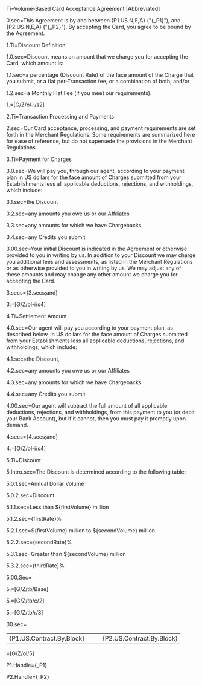 Ti=Volume-Based Card Acceptance Agreement [Abbreviated]

0.sec=This Agreement is by and between {P1.US.N,E,A} ("{_P1}"), and {P2.US.N,E,A} ("{_P2}"). By accepting the Card, you agree to be bound by the Agreement. 

1.Ti=Discount Definition

1.0.sec=Discount means an amount that we charge you for accepting the Card, which amount is: 

1.1.sec=a percentage (Discount Rate) of the face amount of the Charge that you submit, or a flat per-Transaction fee, or a combination of both; and/or 

1.2.sec=a Monthly Flat Fee (if you meet our requirements).

1.=[G/Z/ol-i/s2]

2.Ti=Transaction Processing and Payments

2.sec=Our Card acceptance, processing, and payment requirements are set forth in the Merchant Regulations. Some requirements are summarized here for ease of reference, but do not supersede the provisions in the Merchant Regulations.

3.Ti=Payment for Charges

3.0.sec=We will pay you, through our agent, according to your payment plan in US dollars for the face amount of Charges submitted from your Establishments less all applicable deductions, rejections, and withholdings, which include: 

3.1.sec=the Discount

3.2.sec=any amounts you owe us or our Affiliates

3.3.sec=any amounts for which we have Chargebacks

3.4.sec=any Credits you submit

3.00.sec=Your initial Discount is indicated in the Agreement or otherwise provided to you in writing by us. In addition to your Discount we may charge you additional fees and assessments, as listed in the Merchant Regulations or as otherwise provided to you in writing by us. We may adjust any of these amounts and may change any other amount we charge you for accepting the Card.

3.secs={3.secs;and}

3.=[G/Z/ol-i/s4]

4.Ti=Settlement Amount

4.0.sec=Our agent will pay you according to your payment plan, as described below, in US dollars for the face amount of Charges submitted from your Establishments less all applicable deductions, rejections, and withholdings, which include: 

4.1.sec=the Discount, 

4.2.sec=any amounts you owe us or our Affiliates

4.3.sec=any amounts for which we have Chargebacks

4.4.sec=any Credits you submit

4.00.sec=Our agent will subtract the full amount of all applicable deductions, rejections, and withholdings, from this payment to you (or debit your Bank Account), but if it cannot, then you must pay it promptly upon demand.

4.secs={4.secs;and}

4.=[G/Z/ol-i/s4]

5.Ti=Discount

5.Intro.sec=The Discount is determined according to the following table:

5.0.1.sec=Annual Dollar Volume

5.0.2.sec=Discount

5.1.1.sec=Less than ${firstVolume} million

5.1.2.sec={firstRate}%

5.2.1.sec=${firstVolume} million to ${secondVolume} million

5.2.2.sec={secondRate}%

5.3.1.sec=Greater than ${secondVolume} million

5.3.2.sec={thirdRate}%

5.00.Sec=</i>

5.=[G/Z/tb/Base]

5.=[G/Z/tb/c/2]

5.=[G/Z/tb/r/3]

00.sec=<table><tr><td>{P1.US.Contract.By.Block}</td><td>   </td><td>{P2.US.Contract.By.Block}</td></tr></table>

=[G/Z/ol/5]

P1.Handle={_P1}

P2.Handle={_P2}